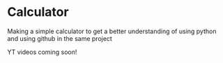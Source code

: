 # Calculator
Making a simple calculator to get a better understanding of using python and using github in the same project 

YT videos coming soon! 